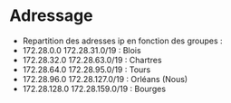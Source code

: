# Adressage

* Repartition des adresses ip en fonction des groupes :
* 172.28.0.0 172.28.31.0/19 : Blois
* 172.28.32.0 172.28.63.0/19 : Chartres
* 172.28.64.0 172.28.95.0/19 : Tours
* 172.28.96.0 172.28.127.0/19 : Orléans (Nous)
* 172.28.128.0 172.28.159.0/19 : Bourges